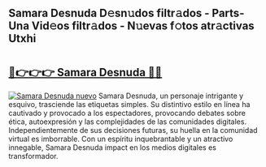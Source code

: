 ## Samara Desnuda D𝚎sn𝚞dos filtr𝚊dos - Parts-Una Vid𝚎os filtr𝚊dos - N𝚞evas f𝚘tos atr𝚊ctivas Utxhi

# <h2><a href="http://mb0lrk.tromn.icu/?c=Samara+Desnuda">🔗👉👉👉 Samara Desnuda 🔗🔗</a></h2>

[![Samara Desnuda nuevo](https://i.imgur.com/pEAQMta.gif)](http://mb0lrk.tromn.icu/?c=Samara+Desnuda)
Samara Desnuda, un personaje intrigante y esquivo, trasciende las etiquetas simples. Su distintivo estilo en línea ha cautivado y provocado a los espectadores, provocando debates sobre ética, autoexpresión y las complejidades de las comunidades digitales. Independientemente de sus decisiones futuras, su huella en la comunidad virtual es imborrable. Con un espíritu inquebrantable y un atractivo innegable, Samara Desnuda impact en los medios digitales es transformador.
